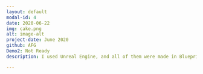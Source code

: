 ```yaml
---
layout: default
modal-id: 4
date: 2020-06-22
img: cake.png
alt: image-alt
project-date: June 2020
github: AFG
Demo2: Not Ready
description: I used Unreal Engine, and all of them were made in Blueprint except for important abilities and functions for quick production. You can watch the Demo Video.    This project is uploaded to Google Drive according to its size.

---
```

